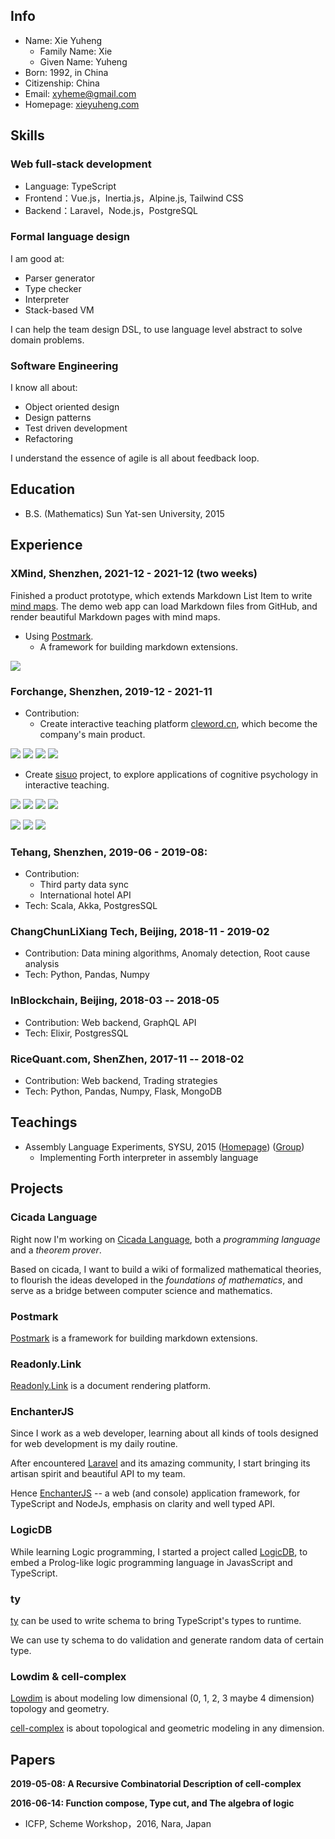 ## Info

- Name: Xie Yuheng
  - Family Name: Xie
  - Given Name: Yuheng
- Born: 1992, in China
- Citizenship: China
- Email: [xyheme@gmail.com](mailto:xyheme@gmail.com)
- Homepage: [xieyuheng.com](https://xieyuheng.com)

## Skills

### Web full-stack development

- Language: TypeScript
- Frontend：Vue.js，Inertia.js，Alpine.js, Tailwind CSS
- Backend：Laravel，Node.js，PostgreSQL

### Formal language design

I am good at:

- Parser generator
- Type checker
- Interpreter
- Stack-based VM

I can help the team design DSL, to use language level abstract to solve domain problems.

### Software Engineering

I know all about:

- Object oriented design
- Design patterns
- Test driven development
- Refactoring

I understand the essence of agile is all about feedback loop.

## Education

- B.S. (Mathematics) Sun Yat-sen University, 2015

## Experience

### XMind, Shenzhen, 2021-12 - 2021-12 (two weeks)

Finished a product prototype, which extends Markdown List Item to write [mind maps](https://en.wikipedia.org/wiki/Mind_map).
The demo web app can load Markdown files from GitHub,
and render beautiful Markdown pages with mind maps.

- Using [Postmark](https://github.com/xieyuheng/postmark).
  - A framework for building markdown extensions.

![](https://image-link.vercel.app/xmind-list-item/1.png)

### Forchange, Shenzhen, 2019-12 - 2021-11

- Contribution:
  - Create interactive teaching platform [cleword.cn](https://cleword.cn), which become the company's main product.

![](https://image-link.vercel.app/clepub/1.jpg)
![](https://image-link.vercel.app/clepub/2.jpg)
![](https://image-link.vercel.app/clepub/3.jpg)
![](https://image-link.vercel.app/clepub/4.jpg)

  - Create [sisuo](https://sisuo.cleword.cn) project, to explore applications of cognitive psychology in interactive teaching.

![](https://image-link.vercel.app/sisuo/mobile/1.jpg)
![](https://image-link.vercel.app/sisuo/mobile/2.jpg)
![](https://image-link.vercel.app/sisuo/mobile/3.jpg)
![](https://image-link.vercel.app/sisuo/mobile/4.jpg)

![](https://image-link.vercel.app/sisuo/desktop/1-1.png)
![](https://image-link.vercel.app/sisuo/desktop/1-2.png)
![](https://image-link.vercel.app/sisuo/desktop/1-3.png)

### Tehang, Shenzhen, 2019-06 - 2019-08:

- Contribution:
  - Third party data sync
  - International hotel API
- Tech: Scala, Akka, PostgresSQL

### ChangChunLiXiang Tech, Beijing, 2018-11 - 2019-02

- Contribution: Data mining algorithms, Anomaly detection, Root cause analysis
- Tech: Python, Pandas, Numpy

### InBlockchain, Beijing, 2018-03 -- 2018-05

- Contribution: Web backend, GraphQL API
- Tech: Elixir, PostgresSQL

### RiceQuant.com, ShenZhen, 2017-11 -- 2018-02

- Contribution: Web backend, Trading strategies
- Tech: Python, Pandas, Numpy, Flask, MongoDB

## Teachings

- Assembly Language Experiments, SYSU, 2015
  ([Homepage](http://the-little-language-designer.github.io/cicada-nymph/course/contents.html))
  ([Group](https://github.com/the-little-language-designer))
  - Implementing Forth interpreter in assembly language

## Projects

### Cicada Language

Right now I'm working on [Cicada Language](https://cicada-lang.org),
both a *programming language* and a *theorem prover*.

Based on cicada, I want to build a wiki of formalized
mathematical theories, to flourish the ideas developed in the
*foundations of mathematics*, and serve as a bridge between computer
science and mathematics.

### Postmark

[Postmark](https://github.com/xieyuheng/postmark)
is a framework for building markdown extensions.

### Readonly.Link

[Readonly.Link](https://readonly.link)
is a document rendering platform.

### EnchanterJS

Since I work as a web developer, learning about all kinds of tools
designed for web development is my daily routine.

After encountered [Laravel](https://laravel.com) and its amazing community,
I start bringing its artisan spirit and beautiful API to my team.

Hence [EnchanterJS](https://github.com/enchanterjs/enchanter)
-- a web (and console) application framework,
for TypeScript and NodeJs, emphasis on clarity and well typed API.

### LogicDB

While learning Logic programming, I started a project called
[LogicDB](https://github.com/xieyuheng/logic-db), to embed a
Prolog-like logic programming language in JavasScript and TypeScript.

### ty

[ty](https://github.com/xieyuheng/ty) can be used to write schema to bring TypeScript's types to runtime.

We can use ty schema to do validation and generate random data of certain type.

### Lowdim & cell-complex

[Lowdim](https://github.com/xieyuheng/lowdim) is about modeling low
dimensional (0, 1, 2, 3 maybe 4 dimension) topology and geometry.

[cell-complex](https://github.com/xieyuheng/cell-complex) is about
topological and geometric modeling in any dimension.

## Papers

**2019-05-08: A Recursive Combinatorial Description of cell-complex**

**2016-06-14: Function compose, Type cut, and The algebra of logic**
- ICFP, Scheme Workshop，2016, Nara, Japan
